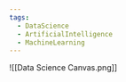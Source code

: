 ```yaml
---
tags:
  - DataScience
  - ArtificialIntelligence
  - MachineLearning
---
```

![[Data Science Canvas.png]]